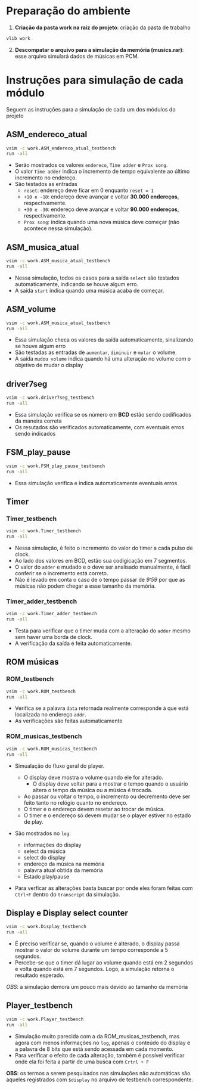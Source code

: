 # Preparação do ambiente
1. **Criação da pasta work na raiz do projeto**: criação da pasta de trabalho
```bash
vlib work
```
2. **Descompatar o arquivo para a simulação da memória (musics.rar)**: esse arquivo simulará dados de músicas em PCM.

# Instruções para simulação de cada módulo

  Seguem as instruções para a simulação de cada um dos módulos do projeto

## ASM_endereco_atual
```bash
vsim -c work.ASM_endereco_atual_testbench
run -all
```
- Serão mostrados os valores `endereco`, `Time adder` e `Prox song`.
- O valor `Time adder` indica o incremento de tempo equivalente ao último incremento no endereço.
- São testados as entradas
  - `reset`: endereço deve ficar em 0 enquanto `reset = 1`
  - `+10 e -10`: endereço deve avançar e voltar **30.000 endereços**, respectivamente.
  - `+30 e -30`: endereço deve avançar e voltar **90.000 endereços**, respectivamente.
  - `Prox song`: indica quando uma nova música deve começar (não acontece nessa simulação).

## ASM_musica_atual
```bash
vsim -c work.ASM_musica_atual_testbench
run -all
```
- Nessa simulação, todos os casos para a saída `select` são testados automaticamente, indicando se houve algum erro.
- A saída `start` indica quando uma música acaba de começar.

## ASM_volume
```bash
vsim -c work.ASM_musica_atual_testbench
run -all
```
- Essa simulação checa os valores da saída automaticamente, sinalizando se houve algum erro
- São testadas as entradas de `aumentar`, `diminuir` e `mutar` o volume.
- A saída `mudou volume` indica quando há uma alteração no volume com o objetivo de mudar o display

## driver7seg
```bash
vsim -c work.driver7seg_testbench
run -all
```
- Essa simulação verifica se os número em **BCD** estão sendo codificados da maneira correta
- Os resutados são verificados automaticamente, com eventuais erros sendo indicados

## FSM_play_pause
```bash
vsim -c work.FSM_play_pause_testbench
run -all
```
- Essa simulação verifica e indica automaticamente eventuais erros

## Timer
### Timer_testbench
```bash
vsim -c work.Timer_testbench
run -all
```
- Nessa simulação, é feito o incremento do valor do timer a cada pulso de clock.
- Ao lado dos valores em BCD, estão sua codigicação em 7 segmentos.
- O valor do `adder` e mudado e o deve ser analisado manualmente, é fácil conferir se o incremento está correto.
- Não é levado em conta o caso de o tempo passar de _9:59_ por que as músicas não podem chegar a esse tamanho da memória. 

### Timer_adder_testbench
```bash
vsim -c work.Timer_adder_testbench
run -all
```
- Testa para verificar que o timer muda com a alteração do `adder` mesmo sem haver uma borda de clock.
- A verificação da saída é feita automaticamente.

## ROM músicas
### ROM_testbench
```bash
vsim -c work.ROM_testbench
run -all
```
- Verifica se a palavra `data` retornada realmente corresponde à que está localizada no endereço `addr`.
- As verificações são feitas automaticamente
### ROM_musicas_testbench
```bash
vsim -c work.ROM_musicas_testbench
run -all
```
- Simualação do fluxo geral do player.
  - O display deve mostra o volume quando ele for alterado.
    - O display deve voltar para a mostrar o tempo quando o usuário altera o tempo da música ou a música é trocada.
  - Ao passar ou voltar o tempo, o incremento ou decremento deve ser feito tanto no relógio quanto no endereço.
  - O timer e o endereço devem resetar ao trocar de música.
  - O timer e o endereço só devem mudar se o player estiver no estado de play.

- São mostrados no `log`:
  - informações do display
  - select da música 
  - select do display
  - endereço da música na memória
  - palavra atual obtida da memória
  - Estado play/pause
- Para verficar as alterações basta buscar por onde eles foram feitas com `Ctrl+F` dentro do `transcript` da simulação.

## Display e Display select counter
```bash
vsim -c work.Display_testbench
run -all
```
- É preciso verificar se, quando o volume é alterado, o display passa mostrar o valor do volume durante um tempo corresponde a 5 segundos.
- Percebe-se que o timer dá lugar ao volume quando está em 2 segundos e volta quando está em 7 segundos. Logo, a simulação retorna o resultado esperado.

*OBS*: a simulação demora um pouco mais devido ao tamanho da memória

## Player_testbench
```bash
vsim -c work.Player_testbench
run -all
```
- Simulação muito parecida com a da ROM_musicas_testbench, mas agora com menos informações no `log`, apenas o conteúdo do display e a palavra de 8 bits que está sendo acessada em cada momento.
- Para verificar o efeito de cada alteração, também é possível verificar onde ela foi feita a partir de uma busca com `Crtrl + F`

**OBS**: os termos a serem pesquisados nas simulações não automáticas são aqueles registrados com `$display` no arquivo de testbench correspondente.